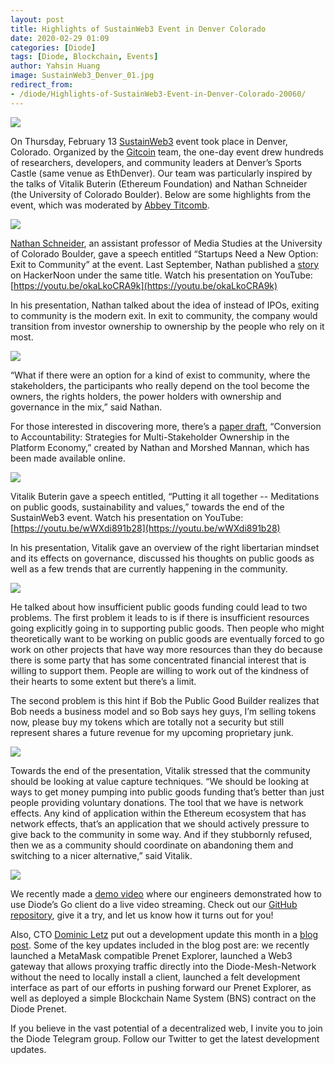 ```yaml
---
layout: post
title: Highlights of SustainWeb3 Event in Denver Colorado
date: 2020-02-29 01:09
categories: [Diode]
tags: [Diode, Blockchain, Events]
author: Yahsin Huang
image: SustainWeb3_Denver_01.jpg
redirect_from:
- /diode/Highlights-of-SustainWeb3-Event-in-Denver-Colorado-20060/
---
```


![](../assets/img/blog/SustainWeb3_Denver_02.jpg)

On Thursday, February 13 [SustainWeb3](https://web3.sustainoss.org/schedule) event took place in Denver, Colorado. Organized by the [Gitcoin](https://gitcoin.co/) team, the one-day event drew hundreds of researchers, developers, and community leaders at Denver’s Sports Castle (same venue as EthDenver). Our team was particularly inspired by the talks of Vitalik Buterin (Ethereum Foundation) and Nathan Schneider (the University of Colorado Boulder). Below are some highlights from the event, which was moderated by [Abbey Titcomb](https://twitter.com/abbey_titcomb).

![](../assets/img/blog/SustainWeb3_Denver_03.jpg)

[Nathan Schneider](https://twitter.com/ntnsndr), an assistant professor of Media Studies at the University of Colorado Boulder, gave a speech entitled “Startups Need a New Option: Exit to Community” at the event. Last September, Nathan published a [story](https://hackernoon.com/startups-need-a-new-option-exit-to-community-ig12v2z73) on HackerNoon under the same title. Watch his presentation on YouTube: [https://youtu.be/okaLkoCRA9k](https://youtu.be/okaLkoCRA9k)

In his presentation, Nathan talked about the idea of instead of IPOs, exiting to community is the modern exit. In exit to community, the company would transition from investor ownership to ownership by the people who rely on it most.

![](../assets/img/blog/SustainWeb3_Denver_04.jpg)

“What if there were an option for a kind of exist to community, where the stakeholders, the participants who really depend on the tool become the owners, the rights holders, the power holders with ownership and governance in the mix,” said Nathan.

For those interested in discovering more, there’s a [paper draft](https://docs.google.com/document/d/1SFUklZmxDHVKU-fXlXc8C5JDmPuAJU9CN7Oklgjghck/edit?usp=sharing), “Conversion to Accountability: Strategies for Multi-Stakeholder Ownership in the Platform Economy,” created by Nathan and Morshed Mannan, which has been made available online.

![](../assets/img/blog/SustainWeb3_Denver_05.jpg)

Vitalik Buterin gave a speech entitled, “Putting it all together -- Meditations on public goods, sustainability and values,” towards the end of the SustainWeb3 event. Watch his presentation on YouTube: [https://youtu.be/wWXdi891b28](https://youtu.be/wWXdi891b28)

In his presentation, Vitalik gave an overview of the right libertarian mindset and its effects on governance, discussed his thoughts on public goods as well as a few trends that are currently happening in the community.

![](../assets/img/blog/SustainWeb3_Denver_06.jpg)

He talked about how insufficient public goods funding could lead to two problems. The first problem it leads to is if there is insufficient resources going explicitly going in to supporting public goods. Then people who might theoretically want to be working on public goods are eventually forced to go work on other projects that have way more resources than they do because there is some party that has some concentrated financial interest that is willing to support them. People are willing to work out of the kindness of their hearts to some extent but there’s a limit.

The second problem is this hint if Bob the Public Good Builder realizes that Bob needs a business model and so Bob says hey guys, I’m selling tokens now, please buy my tokens which are totally not a security but still represent shares a future revenue for my upcoming proprietary junk.

![](../assets/img/blog/SustainWeb3_Denver_07.jpg)

Towards the end of the presentation, Vitalik stressed that the community should be looking at value capture techniques. “We should be looking at ways to get money pumping into public goods funding that’s better than just people providing voluntary donations. The tool that we have is network effects. Any kind of application within the Ethereum ecosystem that has network effects, that’s an application that we should actively pressure to give back to the community in some way. And if they stubbornly refused, then we as a community should coordinate on abandoning them and switching to a nicer alternative,” said Vitalik.

![](../assets/img/blog/SustainWeb3_Denver_08.jpg)

We recently made a [demo video](https://youtu.be/Zibg-6CClc4) where our engineers demonstrated how to use Diode’s Go client do a live video streaming. Check out our [GitHub repository](https://github.com/diodechain), give it a try, and let us know how it turns out for you!

Also, CTO [Dominic Letz](https://twitter.com/dominicletz) put out a development update this month in a [blog post](/diode/Diode-February-Update-20048/). Some of the key updates included in the blog post are: we recently launched a MetaMask compatible Prenet Explorer, launched a Web3 gateway that allows proxying traffic directly into the Diode-Mesh-Network without the need to locally install a client, launched a felt development interface as part of our efforts in pushing forward our Prenet Explorer, as well as deployed a simple Blockchain Name System (BNS) contract on the Diode Prenet.

If you believe in the vast potential of a decentralized web, I invite you to join the Diode Telegram group. Follow our Twitter to get the latest development updates.